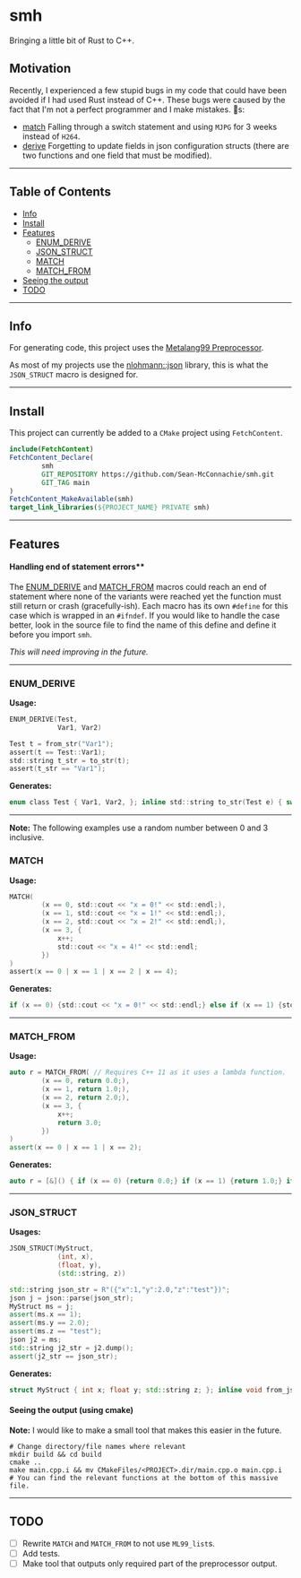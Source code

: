 # smh

Bringing a little bit of Rust to C++.

## Motivation

Recently, I experienced a few stupid bugs in my code that could have been avoided if I had used Rust instead of C++.
These bugs were caused by the fact that I'm not a perfect programmer and I make mistakes. 🐛s:

- [match](https://doc.rust-lang.org/rust-by-example/flow_control/match.html) Falling through a switch statement and
  using `MJPG` for 3 weeks instead of `H264`.
- [derive](https://doc.rust-lang.org/reference/attributes/derive.html) Forgetting to update fields in json
  configuration structs (there are two functions and one field that must be modified).

***

## Table of Contents

- [Info](#info)
- [Install](#install)
- [Features](#features)
    - [ENUM_DERIVE](#enum_derive)
    - [JSON_STRUCT](#json_struct)
    - [MATCH](#match)
    - [MATCH_FROM](#match_from)
- [Seeing the output](#seeing-the-output-using-cmake)
- [TODO](#todo)

***

## Info

For generating code, this project uses the [Metalang99 Preprocessor](https://github.com/Hirrolot/metalang99).

As most of my projects use the [nlohmann::json](https://github.com/nlohmann/json) library, this is what
the `JSON_STRUCT` macro is designed for.
***

## Install

This project can currently be added to a `CMake` project using `FetchContent`.

```cmake
include(FetchContent)
FetchContent_Declare(
        smh
        GIT_REPOSITORY https://github.com/Sean-McConnachie/smh.git
        GIT_TAG main
)
FetchContent_MakeAvailable(smh)
target_link_libraries(${PROJECT_NAME} PRIVATE smh)
```

***

## Features

#### Handling end of statement errors**

The [ENUM_DERIVE](#enum_derive) and [MATCH_FROM](#match_from) macros could reach an end of statement where none of the
variants were reached yet the function must still return or crash (gracefully-ish). Each macro has its own `#define`
for this case which is wrapped in an `#ifndef`. If you would like to handle the case better, look in the source file to
find the name of this define and define it before you import `smh`.

*This will need improving in the future.*
***

### ENUM_DERIVE

**Usage:**

```c
ENUM_DERIVE(Test,
            Var1, Var2)

Test t = from_str("Var1");
assert(t == Test::Var1);
std::string t_str = to_str(t);
assert(t_str == "Var1");
```

**Generates:**

```c
enum class Test { Var1, Var2, }; inline std::string to_str(Test e) { switch (e) { case Test::Var1: return "Var1"; case Test::Var2: return "Var2"; default: return ""; } } inline Test from_str(const std::string &s) { if (s == "Var1") { return Test::Var1; } if (s == "Var2") { return Test::Var2; } std::cerr << "Error: passed string: `" << "v(s)" << "` is an invalid variant." << std::endl; std::exit(1); }
```

***

**Note:**
The following examples use a random number between 0 and 3 inclusive.

### MATCH

**Usage:**

```c
MATCH(
        (x == 0, std::cout << "x = 0!" << std::endl;),
        (x == 1, std::cout << "x = 1!" << std::endl;),
        (x == 2, std::cout << "x = 2!" << std::endl;),
        (x == 3, {
            x++;
            std::cout << "x = 4!" << std::endl;
        })
)
assert(x == 0 | x == 1 | x == 2 | x == 4);
```

**Generates:**

```c
if (x == 0) {std::cout << "x = 0!" << std::endl;} else if (x == 1) {std::cout << "x = 1!" << std::endl;} else if (x == 2) {std::cout << "x = 2!" << std::endl;} else if (x == 3) {{ x++; std::cout << "x = 4!" << std::endl; }}
```

***

### MATCH_FROM

**Usage:**

```c++
auto r = MATCH_FROM( // Requires C++ 11 as it uses a lambda function.
        (x == 0, return 0.0;),
        (x == 1, return 1.0;),
        (x == 2, return 2.0;),
        (x == 3, {
            x++;
            return 3.0;
        })
)
assert(x == 0 | x == 1 | x == 2);
```

**Generates:**

```c++
auto r = [&]() { if (x == 0) {return 0.0;} if (x == 1) {return 1.0;} if (x == 2) {return 2.0;} if (x == 3) {{ x--; return 3.0; }} std::cerr << "Error: Missing return statement!\n" << std::endl; exit(1); }();
```

***

### JSON_STRUCT

**Usages:**

```c++
JSON_STRUCT(MyStruct,
            (int, x),
            (float, y),
            (std::string, z))

std::string json_str = R"({"x":1,"y":2.0,"z":"test"})";
json j = json::parse(json_str);
MyStruct ms = j;
assert(ms.x == 1);
assert(ms.y == 2.0);
assert(ms.z == "test");
json j2 = ms;
std::string j2_str = j2.dump();
assert(j2_str == json_str);
```

**Generates:**

```c++
struct MyStruct { int x; float y; std::string z; }; inline void from_json(const json &j, MyStruct &s) { j.at("x").get_to(s.x); j.at("y").get_to(s.y); j.at("z").get_to(s.z); } inline void to_json(json &j, const MyStruct &s) { j = { {"x", s.x}, {"y", s.y}, {"z", s.z}, }; }
```

#### Seeing the output (using cmake)

**Note:** I would like to make a small tool that makes this easier in the future.

```
# Change directory/file names where relevant
mkdir build && cd build
cmake ..
make main.cpp.i && mv CMakeFiles/<PROJECT>.dir/main.cpp.o main.cpp.i
# You can find the relevant functions at the bottom of this massive file.
```

***

## TODO

- [ ] Rewrite `MATCH` and `MATCH_FROM` to not use `ML99_list`s.
- [ ] Add tests.
- [ ] Make tool that outputs only required part of the preprocessor output.